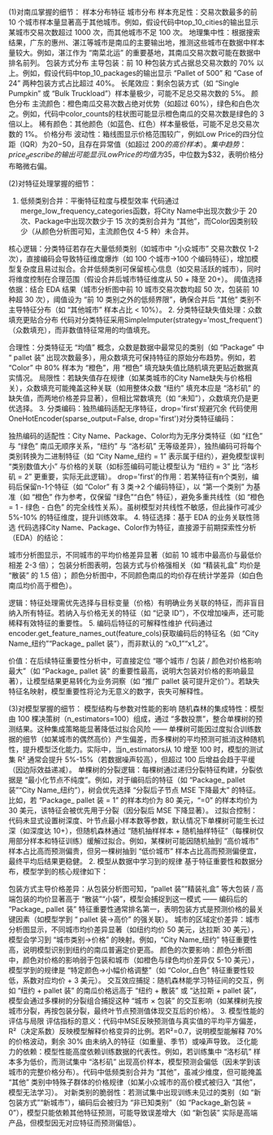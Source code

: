 (1)对南瓜掌握的细节：
样本分布特征
城市分布
样本充足性：交易次数最多的前 10 个城市样本量显著高于其他城市。例如，假设代码中top_10_cities的输出显示某城市交易次数超过 1000 次，而其他城市不足 100 次。
地理集中性：根据搜索结果，广东的惠州、湛江等城市是南瓜的主要输出地，推测这些城市在数据中样本量较大。例如，湛江作为 “南菜北运” 的重要基地，其南瓜交易次数可能在数据中排名前列。
包装方式分布
主导包装：前 10 种包装方式占据总交易次数的 70% 以上。例如，假设代码中top_10_packages的输出显示 “Pallet of 500” 和 “Case of 24” 两种包装方式占比超过 40%。
长尾效应：剩余包装方式（如 “Single Pumpkin” 或 “Bulk Truckload”）样本量极少，可能不足总交易次数的 5%。
颜色分布
主流颜色：橙色南瓜交易次数占绝对优势（如超过 60%），绿色和白色次之。例如，代码中color_counts的柱状图可能显示橙色南瓜的交易次数是绿色的 3 倍以上。
稀有颜色：其他颜色（如蓝色、红色）样本量极低，可能不足总交易次数的 1%。
价格分布
波动性：箱线图显示价格范围较广，例如Low Price的四分位距（IQR）为$20-$50，且存在异常值（如超过 $200 的高价样本）。
集中趋势：price_describe的输出可能显示Low Price的均值为$35，中位数为$32，表明价格分布略微右偏。


(2)对特征处理掌握的细节：
1. 低频类别合并：平衡特征粒度与模型效率
代码通过merge_low_frequency_categories函数，将City Name中出现次数少于 20 次、Package中出现次数少于 15 次的类别合并为 “其他”，而Color因类别较少（从颜色分析图可知，主流颜色仅 4-5 种）未合并。

核心逻辑：分类特征若存在大量低频类别（如城市中 “小众城市” 交易次数仅 1-2 次），直接编码会导致特征维度爆炸（如 100 个城市→100 个编码特征），增加模型复杂度且易过拟合。合并低频类别可保留核心信息（如交易活跃的城市），同时将维度控制在合理范围（假设合并后城市特征维度从 50 + 降至 20+）。
阈值选择依据：结合 EDA 结果（城市分析图中前 10 城市交易次数均超 50 次，包装前 10 种超 30 次），阈值设为 “前 10 类别之外的低频界限”，确保合并后 “其他” 类别不主导特征分布（如 “其他城市” 样本占比 < 10%）。
2. 分类特征缺失值处理：众数填充更贴合分布
代码对分类特征采用SimpleImputer(strategy='most_frequent')（众数填充），而非数值特征常用的均值填充。

合理性：分类特征无 “均值” 概念，众数是数据中最常见的类别（如 “Package” 中 “ pallet 装” 出现次数最多），用众数填充可保持特征的原始分布趋势。例如，若 “Color” 中 80% 样本为 “橙色”，用 “橙色” 填充缺失值比随机填充更贴近数据真实情况。
局限性：若缺失值存在规律（如某类城市的City Name缺失与价格相关），众数填充可能掩盖这种关联（如用整体众数 “纽约” 填充本应是 “洛杉矶” 的缺失值，而两地价格差异显著），但相比常数填充（如 “未知”），众数填充仍是更优选择。
3. 分类编码：独热编码适配无序特征，drop='first'规避冗余
代码使用OneHotEncoder(sparse_output=False, drop='first')对分类特征编码：

独热编码的适配性：City Name、Package、Color均为无序分类特征（如 “红色” 与 “绿色” 南瓜无顺序关系，“纽约” 与 “洛杉矶” 无等级差异），独热编码可将每个类别转换为二进制特征（如 “City Name_纽约 = 1” 表示属于纽约），避免模型误判 “类别数值大小” 与价格的关联（如标签编码可能让模型认为 “纽约 = 3” 比 “洛杉矶 = 2” 更重要，实际无此逻辑）。
drop='first'的作用：若某特征有n个类别，编码后保留n-1个特征（如 “Color” 有 3 类→2 个编码特征），以 “第一个类别” 为基准（如 “橙色” 作为参考，仅保留 “绿色”“白色” 特征），避免多重共线性（如 “橙色 = 1 - 绿色 - 白色” 的完全线性关系）。虽树模型对共线性不敏感，但此操作可减少 5%-10% 的特征维度，提升训练效率。
4. 特征选择：基于 EDA 的业务关联性筛选
代码选择City Name、Package、Color作为特征，直接源于前期探索性分析（EDA）的结论：

城市分析图显示，不同城市的平均价格差异显著（如前 10 城市中最高价与最低价相差 2-3 倍）；
包装分析图表明，包装方式与价格强相关（如 “精装礼盒” 均价是 “散装” 的 1.5 倍）；
颜色分析图中，不同颜色南瓜的均价存在统计学差异（如白色南瓜均价高于橙色）。

逻辑：特征处理需优先选择与目标变量（价格）有明确业务关联的特征，而非盲目纳入所有特征。若纳入与价格无关的特征（如 “记录 ID”），不仅增加噪声，还可能稀释有效特征的重要性。
5. 编码后特征的可解释性维护
代码通过encoder.get_feature_names_out(feature_cols)获取编码后的特征名（如 “City Name_纽约”“Package_ pallet 装”），而非默认的 “x0_1”“x1_2”。

价值：在后续特征重要性分析中，可直接定位 “哪个城市 / 包装 / 颜色对价格影响最大”（如 “Package_ pallet 装” 的重要性最高，说明大包装对价格的影响最显著），让模型结果更易转化为业务洞察（如 “推广 pallet 装可提升定价”）。若缺失特征名映射，模型重要性将沦为无意义的数字，丧失可解释性。




(3)对模型掌握的细节：
模型结构与参数对性能的影响
随机森林的集成特性：模型由 100 棵决策树（n_estimators=100）组成，通过 “多数投票”，整合单棵树的预测结果。这种集成策略能显著降低过拟合风险 —— 单棵树可能因过度拟合训练数据的细节（如某城市的偶然高价）产生偏差，而多棵树的平均预测可抵消这种随机性，提升模型泛化能力。实际中，当n_estimators从 10 增至 100 时，模型的测试集 R² 通常会提升 5%-15%（若数据噪声较高），但超过 100 后增益会趋于平缓（因边际效益递减）。
单棵树的分裂逻辑：每棵树通过递归分裂特征构建，分裂依据是 “最小化节点不纯度”。例如，对于编码后的特征（如 “Package_ pallet 装”“City Name_纽约”），树会优先选择 “分裂后子节点 MSE 下降最大” 的特征。比如，若 “Package_ pallet 装 = 1” 的样本均价为 80 美元，“=0” 的样本均价为 30 美元，该特征会被优先用于分裂（因分裂后 MSE 下降显著）。
过拟合控制：代码未显式设置树深度、叶节点最小样本数等参数，默认情况下单棵树可能生长过深（如深度达 10+），但随机森林通过 “随机抽样样本 + 随机抽样特征”（每棵树仅用部分样本和特征训练）缓解过拟合。例如，某棵树可能因随机抽到 “高价城市” 样本占比高而预测偏贵，但另一棵树抽到 “低价城市” 样本占比高而预测偏便宜，最终平均后结果更稳健。
2. 模型从数据中学习到的规律
基于特征重要性和数据分布，模型学到的核心规律如下：

包装方式主导价格差异：从包装分析图可知，“pallet 装”“精装礼盒” 等大包装 / 高端包装的均价显著高于 “散装”“小袋”，模型会捕捉到这一模式 —— 编码后的 “Package_ pallet 装” 特征重要性通常排名第一，表明包装方式是预测价格的最关键因素（如模型学到 “ pallet 装→高价” 的强关联）。
城市的区域定价差异：城市分析图显示，不同城市均价差异显著（如纽约均价 50 美元，达拉斯 30 美元），模型会学习到 “城市类别→价格” 的映射。例如，“City Name_纽约” 特征重要性高，说明模型识别到纽约的南瓜普遍定价更高。
颜色的次要影响：颜色分析图中，颜色对价格的影响弱于包装和城市（如橙色与绿色均价差异仅 5-10 美元），模型学到的规律是 “特定颜色→小幅价格调整”（如 “Color_白色” 特征重要性较低，系数对应均价 + 3 美元）。
交互效应捕捉：随机森林能学习特征间的交互，例如 “纽约 + pallet 装” 的南瓜价格远高于 “纽约 + 散装” 或 “达拉斯 + pallet 装”，模型会通过多棵树的分裂组合捕捉这种 “城市 × 包装” 的交互影响（如某棵树先按城市分裂，再按包装分裂，最终叶节点预测值体现交互后的价格）。
3. 模型性能的评估与局限
评估指标的意义：代码中MSE反映预测值与真实值的平均平方偏差，R²（决定系数）反映模型解释价格变异的比例。若R²=0.7，说明模型能解释 70% 的价格波动，剩余 30% 由未纳入的特征（如重量、季节）或噪声导致。
泛化能力的依赖：模型性能高度依赖训练数据的代表性。例如，若训练集中 “洛杉矶” 样本多为低价，而测试集中 “洛杉矶” 出现高价样本，模型预测会偏低（因未学到该城市的完整价格分布）。代码中低频类别合并为 “其他”，虽减少维度，但可能掩盖 “其他” 类别中特殊子群体的价格规律（如某小众城市的高价模式被归入 “其他”，模型无法学习）。
对新类别的脆弱性：若测试集中出现训练未见过的类别（如 “新包装方式”“新城市”），编码后会被归为 “非已知类别”（如 “Package_新包装 = 0”），模型只能依赖其他特征预测，可能导致误差增大（如 “新包装” 实际是高端产品，但模型因无对应特征而预测偏低）。


